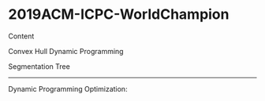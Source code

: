 # 2019ACM-ICPC-WorldChampion

Content

Convex Hull Dynamic Programming

Segmentation Tree
  
  
  
---------------------------------

Dynamic Programming Optimization:
